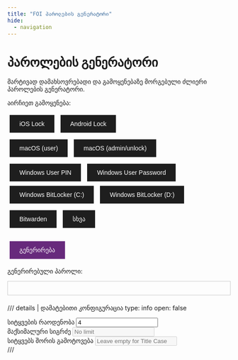```yaml
---
title: "FOI პაროლების გენერატორი"
hide:
  - navigation
---
```


# პაროლების გენერატორი

მარტივად დამახსოვრებადი და გამოყენებაზე მორგებული ძლიერი პაროლების გენერატორი.

აირჩიეთ გამოყენება:

<div style="margin-bottom: 5px;">
  <button class="os-button" data-os="ios" onclick="selectOS('ios');">iOS Lock</button>
  <button class="os-button" data-os="android" onclick="selectOS('android');">Android Lock</button>
</div>

<div style="margin-bottom: 5px;">
  <button class="os-button" data-os="macos-easy" onclick="selectOS('macos-easy');">macOS (user)</button>
  <button class="os-button" data-os="macos-hard" onclick="selectOS('macos-hard');">macOS (admin/unlock)</button>
</div>

<div style="margin-bottom: 5px;">
  <button class="os-button" data-os="windows-user-pin" onclick="selectOS('windows-user-pin');">Windows User PIN</button>
  <button class="os-button" data-os="windows-user-password" onclick="selectOS('windows-user-password');">Windows User Password</button>
  <button class="os-button" data-os="windows-bitlocker-os" onclick="selectOS('windows-bitlocker-os');">Windows BitLocker (C:)</button>
  <button class="os-button" data-os="windows-bitlocker-fixed" onclick="selectOS('windows-bitlocker-fixed');">Windows BitLocker (D:)</button>
</div>

<div style="margin-bottom: 20px;">
  <button class="os-button" data-os="bitwarden" onclick="selectOS('bitwarden');">Bitwarden</button>
  <button class="os-button" data-os="generic" onclick="selectOS('generic');">სხვა</button>
</div>

<div>
  <button id="generate-button" style="background-color: #672a7c;" onclick="generatePassphrase()" disabled>გენერირება</button>
</div>

გენერირებული პაროლი:

<div>
  <div id="passphrase" style="font-family: monospace; font-size: 1.23em; border: 1px solid #ccc; padding: 15px; margin-bottom: 10px;"></div>
</div>

<div id="additional-note" style="margin-bottom: 20px;"></div>

<div id="error-message" style="color: red;"></div>

/// details | დამატებითი კონფიგურაცია
    type: info
    open: false
<input type="hidden" id="os-selector" value="ios">

<div>
  <label for="num-words">სიტყვების რაოდენობა</label>
  <input type="number" id="num-words" value="4" min="4" onchange="generatePassphrase()">
</div>

<div>
  <label for="password-length">მაქსიმალური სიგრძე</label>
  <input type="number" id="password-length" placeholder="No limit" min="1" onchange="generatePassphrase()" disabled>
</div>

<div>
  <label for="separator">სიტყვებს შორის გამოტოვება</label>
  <input type="text" id="separator" placeholder="Leave empty for Title Case" onchange="generatePassphrase()" disabled>
</div>
///

<script>

let words = [];
let wordsLoaded = false;
let minWordLength = Infinity;
let maxWordLength = -Infinity;

// OS configurations
const osConfigs = {
  'ios': {
    passwordLength: 20,
    separator: ' ',
    fixedLength: true,
    separatorDisabled: true,
    passwordLengthDisabled: true,
    minWords: 4,
    maxWords: 4,
    numWordsDisabled: true,
    additionalHTML: '<p style="color: #b8860b;">- გაეცანით <a href="/solutions/ios/">iOS კონფიგურაციის გვერდს.</a><br>- არ დაგავიწყდეთ ციფრის და გამოტოვებების (სფეისის) შეყვანა.<br>- კომფორტის შესანარჩუნებლად გამოიყენეთ Face ID. <br>- პაროლი შეინახეთ ფურცელზე და Bitwarden-ში. <br>- დამახსოვრების შემდეგ ფურცელი დაწვით.</p>'
  },
  'android': {
    passwordLength: 16,
    separator: '',
    fixedLength: true,
    separatorDisabled: true,
    passwordLengthDisabled: true,
    minWords: 4,
    maxWords: 4,
    numWordsDisabled: true,
    additionalHTML: '<p style="color: #b8860b;">- გაეცანით <a href="/solutions/android/">Android კონფიგურაციის გვერდს.</a><br>- არ დაგავიწყდეთ ციფრის და ყოველი სიტყვის პირველი ასოს დიდ რეგისტრში შეყვანა.<br>- კომფორტის შესანარჩუნებლად გამოიყენეთ თითის ანაბეჭდი. <br>- პაროლი შეინახეთ ფურცელზე და Bitwarden-ში.<br>- დამახსოვრების შემდეგ ფურცელი დაწვით.</p>'
  },
  'macos-easy': {
    passwordLength: null,
    separator: ' ',
    fixedLength: true,
    separatorDisabled: true,
    passwordLengthDisabled: true,
    minWords: 4,
    maxWords: 4,
    numWordsDisabled: true,
    additionalHTML: '<p style="color: #b8860b;">- გაეცანით <a href="/solutions/macos/">macOS კონფიგურაციის გვერდს.</a><br>- არ დაგავიწყდეთ ციფრის და გამოტოვებების შეყვანა (წერტილი ან სფეისი).<br>- კომფორტის შესანარჩუნებლად გამოიყენეთ Touch ID. <br>- პაროლი შეინახეთ Bitwarden-ში.</p>'
  },
  'macos-hard': {
    passwordLength: null,
    separator: ' ',
    fixedLength: true,
    separatorDisabled: true,
    passwordLengthDisabled: true,
    minWords: 5,
    maxWords: 5,
    numWordsDisabled: true,
    additionalHTML: '<p style="color: #b8860b;">- გაეცანით <a href="/solutions/macos/">macOS კონფიგურაციის გვერდს.</a><br>- არ დაგავიწყდეთ გამოტოვებების შეყვანა (წერტილი ან სფეისი).<br>- პაროლი შეინახეთ Bitwarden-ში.</p>'
  },
  'windows-user-pin': {
    passwordLength: 20,
    separator: ' ',
    fixedLength: true,
    separatorDisabled: true,
    passwordLengthDisabled: true,
    minWords: 4,
    maxWords: 4,
    numWordsDisabled: true,
    additionalHTML: '<p style="color: #b8860b;">- გაეცანით <a href="/solutions/windows/">Windows კონფიგურაციის გვერდს.</a><br>- არ დაგავიწყდეთ ციფრის და გამოტოვებების შეყვანა (წერტილი ან სფეისი).<br>- კომფორტის შესანარჩუნებლად გამოიყენეთ <a href="/solutions/windows/#ბიომეტრიული-აუთენტიფიკაცია">თითის ანაბეჭდი</a> <br>- პაროლი შეინახეთ Bitwarden-ში.</p>'
  },
  'windows-user-password': {
    passwordLength: null,
    separator: '.',
    fixedLength: true,
    separatorDisabled: true,
    passwordLengthDisabled: true,
    minWords: 8,
    maxWords: 8,
    numWordsDisabled: true,
    additionalHTML: '<p style="color: #b8860b;">- გაეცანით <a href="/solutions/windows/">Windows კონფიგურაციის გვერდს.</a><br>- არ დაგავიწყდეთ ციფრის და გამოტოვებების შეყვანა (წერტილი).<br>- ამ პაროლის ხელით შეყვანა არასდროს მოგიწევთ. <br>- პაროლი შეინახეთ Bitwarden-ში.</p>'
  },
  'windows-bitlocker-os': {
    passwordLength: 20,
    separator: ' ',
    fixedLength: true,
    separatorDisabled: true,
    passwordLengthDisabled: true,
    minWords: 4,
    maxWords: 4,
    numWordsDisabled: true,
    additionalHTML: '<p style="color: #b8860b;">- გაეცანით <a href="/solutions/windows/">Windows კონფიგურაციის გვერდს.</a><br>- არ დაგავიწყდეთ ციფრის და გამოტოვებების (სფეისის) შეყვანა.<br>- პაროლი შეინახეთ Bitwarden-ში.</p>'
  },
  'windows-bitlocker-fixed': {
    passwordLength: null,
    separator: '.',
    fixedLength: true,
    separatorDisabled: true,
    passwordLengthDisabled: true,
    minWords: 7,
    maxWords: 7,
    numWordsDisabled: true,
    additionalHTML: '<p style="color: #b8860b;">- გაეცანით <a href="/solutions/windows/">Windows კონფიგურაციის გვერდს.</a><br>- არ დაგავიწყდეთ გამოტოვებების (წერტილის) შეყვანა.<br>- პაროლი შეინახეთ Bitwarden-ში.</p>'
  },
  'bitwarden': {
    passwordLength: null,
    separator: ' ',
    fixedLength: false,
    separatorDisabled: false,
    passwordLengthDisabled: true,
    minWords: 5,
    maxWords: 8,
    numWordsDisabled: false,
    additionalHTML: '<p style="color: #b8860b;">- გაეცანით <a href="/solutions/passwords/">პაროლების მენეჯერის კონფიგურაციის გვერდს.</a><br>- არ დაგავიწყდეთ გამოტოვებების შეყვანა (წერტილი ან სფეისი).<br>- პაროლი შეინახეთ ფურცელზე.<br>- დამახსოვრების შემდეგ ფურცელი დაწვით.</p>'
  },
  'generic': {
    passwordLength: null,
    separator: '.',
    fixedLength: false,
    separatorDisabled: false,
    passwordLengthDisabled: true,
    minWords: 6,
    maxWords: 8,
    numWordsDisabled: false,
    additionalHTML: '<p style="color: #b8860b;">- პაროლი შეინახეთ Bitwarden-ში.</p>'
  }
};

fetch('../short_words.txt')
  .then(response => {
    if (!response.ok) {
      throw new Error('Failed to load words.txt');
    }
    return response.text();
  })
  .then(data => {
    words = data.split('\n').filter(Boolean);
    wordsLoaded = true;
    computeWordLengths();
    document.getElementById('generate-button').disabled = false;
    // Update OS selection based on URL parameter
    initializeOSSelection();
  })
  .catch(error => {
    document.getElementById('error-message').textContent = 'Error: Unable to load word list.';
    console.error('Error fetching words.txt:', error);
  });

function computeWordLengths() {
  for (let word of words) {
    const length = word.length;
    if (length < minWordLength) minWordLength = length;
    if (length > maxWordLength) maxWordLength = length;
  }
}

function getRandomInt(max) {
  const buffer = new Uint32Array(1);
  window.crypto.getRandomValues(buffer);
  const randomFraction = buffer[0] / (0xFFFFFFFF + 1);
  const randomInt = Math.floor(randomFraction * max);
  return randomInt;
}

function getRandomDigit() {
  return getRandomInt(10).toString();
}

function getQueryParams() {
  const params = {};
  window.location.search.substring(1).split('&').forEach(function(pair) {
    const keyValue = pair.split('=');
    params[decodeURIComponent(keyValue[0])] = decodeURIComponent(keyValue[1] || '');
  });
  return params;
}

function initializeOSSelection() {
  const params = getQueryParams();
  let os = 'generic'; // default OS
  if (params.os && osConfigs.hasOwnProperty(params.os)) {
    os = params.os;
  }
  selectOS(os);
}

function updateURLParameter(param, value) {
  let newURL = new URL(window.location.href);
  newURL.searchParams.set(param, value);
  window.history.replaceState({}, '', newURL);
}

function selectOS(os) {
  document.getElementById('os-selector').value = os;
  updateOSButtons(os);
  updateInterface();
  generatePassphrase();
  updateURLParameter('os', os); 
}

function updateOSButtons(selectedOS) {
  const osButtons = document.querySelectorAll('.os-button');
  osButtons.forEach(button => {
    const buttonOS = button.getAttribute('data-os');
    if (buttonOS === selectedOS) {
      button.classList.add('selected-os');
    } else {
      button.classList.remove('selected-os');
    }
  });
}

function updateInterface() {
  const os = document.getElementById('os-selector').value;
  const config = osConfigs[os];
  const passwordLengthInput = document.getElementById('password-length');
  const separatorInput = document.getElementById('separator');
  const numWordsInput = document.getElementById('num-words');

  passwordLengthInput.disabled = config.passwordLengthDisabled;

  if (config.fixedLength) {
    passwordLengthInput.value = config.passwordLength;
  } else {
    passwordLengthInput.value = '';
    passwordLengthInput.placeholder = 'No limit';
  }

  separatorInput.disabled = config.separatorDisabled;
  separatorInput.value = config.separator !== null ? config.separator : '';
  separatorInput.placeholder = config.separatorDisabled ? 'დიდი პირველი ასო' : '';

  numWordsInput.min = config.minWords;
  numWordsInput.max = config.maxWords;
  numWordsInput.value = config.minWords;
  numWordsInput.disabled = config.numWordsDisabled;

  if (config.minWords === config.maxWords) {
    numWordsInput.disabled = true;
  } else {
    numWordsInput.disabled = false;
  }
}

function generatePassphrase() {
  if (!wordsLoaded) {
    document.getElementById('passphrase').innerHTML = '';
    document.getElementById('additional-note').innerHTML = '';
    return;
  }

  const os = document.getElementById('os-selector').value;
  const config = osConfigs[os];

  const numWordsInput = document.getElementById('num-words');
  let numWords = parseInt(numWordsInput.value);

  // Enforce min and max number of words
  if (numWords < config.minWords) {
    numWords = config.minWords;
    numWordsInput.value = config.minWords;
  }
  if (numWords > config.maxWords) {
    numWords = config.maxWords;
    numWordsInput.value = config.maxWords;
  }

  const passwordLengthInput = document.getElementById('password-length');
  let passwordLength = parseInt(passwordLengthInput.value);

  if (config.fixedLength) {
    passwordLength = config.passwordLength;
  } else if (isNaN(passwordLength) || passwordLengthInput.value === '') {
    passwordLength = null; // No limit
  } else if (passwordLength < 1) {
    passwordLength = 1;
    passwordLengthInput.value = 1;
  }

  const separatorInput = document.getElementById('separator');
  let separator = separatorInput.value;
  if (separatorInput.disabled) {
    separator = config.separator;
  }

  const options = {
    numWords: numWords,
    passwordLength: passwordLength,
    separator: separator,
    titleCase: separator == '',
    includeDigit: numWords < 5,
  };

  const passphrase = createPassphrase(options);
  if (passphrase.startsWith('Error:')) {
    document.getElementById('error-message').textContent = passphrase;
    document.getElementById('passphrase').innerHTML = '';
    document.getElementById('additional-note').innerHTML = '';
  } else {
    document.getElementById('error-message').textContent = '';
    const styledPassphrase = stylePassphrase(passphrase);
    document.getElementById('passphrase').innerHTML = styledPassphrase;

    if (config.additionalHTML) {
      document.getElementById('additional-note').innerHTML = config.additionalHTML;
    } else {
      document.getElementById('additional-note').innerHTML = '';
    }
  }
}

function createPassphrase({ numWords, passwordLength, separator, titleCase, includeDigit }) {
  let passphrase = '';
  let passphrasePart = '';
  const digit = includeDigit ? getRandomDigit() : '';
  const digitLength = includeDigit ? 1 : 0;

  function formatWords(wordsArray) {
    return wordsArray.map(word => {
      if (titleCase) {
        return word.charAt(0).toUpperCase() + word.slice(1).toLowerCase();
      } else {
        return word;
      }
    }).join(separator !== null ? separator : '');
  }

  const separatorLength = separator !== null ? separator.length : 0;
  const minPossibleWordLength = numWords * minWordLength;
  const minPossibleSeparatorLength = separator !== null ? (numWords - 1) * separatorLength : 0;
  const minPossibleLength = minPossibleWordLength + minPossibleSeparatorLength + digitLength;

  let maxPassphraseLength = passwordLength;

  if (passwordLength !== null && minPossibleLength > maxPassphraseLength) {
    return 'Error: Cannot generate passphrase with current settings. Try reducing the number of words or increasing the password length.';
  }

  let found = false;
  let attempts = 0;
  const maxAttempts = 200;

  while (!found && attempts < maxAttempts) {
    attempts++;
    const selectedWords = [];
    for (let i = 0; i < numWords; i++) {
      selectedWords.push(words[getRandomInt(words.length)]);
    }

    passphrasePart = formatWords(selectedWords);

    // Enforce at least one word with 5+ characters for 4-word passphrases
    if (numWords === 4) {
      let hasLengthOver5 = false;
      for (let word of selectedWords) {
        if (word.length >= 5) hasLengthOver5 = true;
      }
      if (!hasLengthOver5) {
        continue;
      }
    }

    const totalLength = passphrasePart.length + digitLength;

    // Check length constraints if applicable
    if (passwordLength === null || totalLength <= maxPassphraseLength) {
      passphrase = digit + passphrasePart;
      found = true;
    }
  }

  if (!found) {
    return 'Error: პაროლის გენერირება მითითებული პარამეტრებით ვერ მოხერხდა. სცადეთ პარამეტრების შეცვლა.';
  }

  return passphrase;
}

function stylePassphrase(passphrase) {
  const styledCharacters = passphrase.split('').map(char => {
    if (char === char.toUpperCase() && char.match(/[A-Z]/)) {
      return `<span style="color: #8b8bb8; font-weight: bold;">${char}</span>`;
    } else if (char.match(/[0-9]/)) {
      return `<span style="color: #b8860b; font-weight: bold;">${char}</span>`;
    } else {
      return char;
    }
  });
  return styledCharacters.join('');
}

document.getElementById('passphrase').addEventListener('click', function() {
    const selection = window.getSelection();
    const range = document.createRange();
    range.selectNodeContents(this);
    selection.removeAllRanges();
    selection.addRange(range);
  });

</script>

<style>

button {
  cursor: pointer;
  padding: 10px 20px;
  margin: 5px;
  font-size: 1em;
  border: 2px solid transparent;
  background-color: #1e1e1e;
  color: #fff;
  transition: background-color 0.3s, border-color 0.3s;
}

#passphrase {
  cursor: pointer;
}

.os-button:hover {
  background-color: #2a2a2a;
}

.os-button.selected-os {
  border-color: #ffd700; /* Gold color */
  background-color: #2a2a2a;
}

</style>
